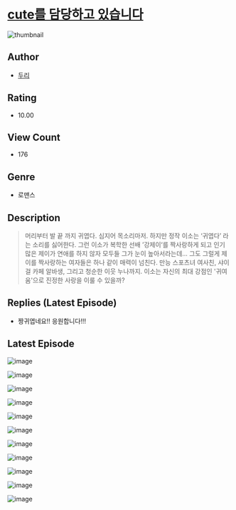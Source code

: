# [cute를 담당하고 있습니다](https://comic.naver.com/bestChallenge/list?titleId=810064)
![thumbnail](https://image-comic.pstatic.net/user_contents_data/challenge_comic/2023/05/23/364530/upload_7233450846337708083_480x623.jpeg)

## Author
- [두리](https://comic.naver.com/artistTitle?id=364530)

## Rating
- 10.00

## View Count
- 176

## Genre
- 로맨스

## Description
> 머리부터 발 끝 까지 귀엽다. 심지어 목소리마저. 하지만 정작 이소는 ‘귀엽다’ 라는 소리를 싫어한다. 그런 이소가 복학한 선배 ’강제이‘를 짝사랑하게 되고 인기 많은 제이가 연애를 하지 않자 모두들 그가 눈이 높아서라는데... 그도 그럴게 제이를 짝사랑하는 여자들은 하나 같이 매력이 넘친다. 만능 스포츠녀 여사친, 샤이걸 카페 알바생, 그리고 청순한 이웃 누나까지. 이소는 자신의 최대 강점인 '귀여움'으로 진정한 사랑을 이룰 수 있을까?

## Replies (Latest Episode)
- 짱귀엽네요!! 응원합니다!!!

## Latest Episode
![image](https://image-comic.pstatic.net/user_contents_data/challenge_comic/2023/05/23/364530/upload_3690246034218706018.jpeg)

![image](https://image-comic.pstatic.net/user_contents_data/challenge_comic/2023/05/23/364530/upload_7148732564011759155.jpeg)

![image](https://image-comic.pstatic.net/user_contents_data/challenge_comic/2023/05/23/364530/upload_7306581748360820279.jpeg)

![image](https://image-comic.pstatic.net/user_contents_data/challenge_comic/2023/05/23/364530/upload_3833470604185592626.jpeg)

![image](https://image-comic.pstatic.net/user_contents_data/challenge_comic/2023/05/23/364530/upload_7017278248051695924.jpeg)

![image](https://image-comic.pstatic.net/user_contents_data/challenge_comic/2023/05/23/364530/upload_3545520819016000308.jpeg)

![image](https://image-comic.pstatic.net/user_contents_data/challenge_comic/2023/05/23/364530/upload_7004896462910927160.jpeg)

![image](https://image-comic.pstatic.net/user_contents_data/challenge_comic/2023/05/23/364530/upload_7162473156565873721.jpeg)

![image](https://image-comic.pstatic.net/user_contents_data/challenge_comic/2023/05/23/364530/upload_3690806776522040117.jpeg)

![image](https://image-comic.pstatic.net/user_contents_data/challenge_comic/2023/05/23/364530/upload_7149852970726012515.jpeg)

![image](https://image-comic.pstatic.net/user_contents_data/challenge_comic/2023/05/23/364530/upload_3631083495337911860.jpeg)
